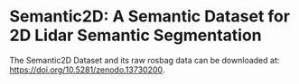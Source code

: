 # Semantic2D: A Semantic Dataset for 2D Lidar Semantic Segmentation
The Semantic2D Dataset and its raw rosbag data can be downloaded at: https://doi.org/10.5281/zenodo.13730200. 
